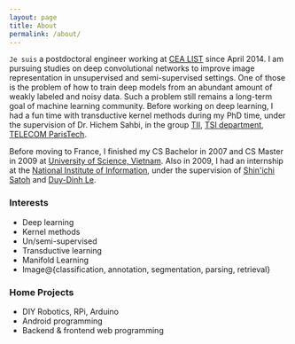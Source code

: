 ```yaml
---
layout: page
title: About
permalink: /about/
---
```


`Je suis` a postdoctoral engineer working at [CEA LIST]() since April 2014. I am pursuing studies on deep convolutional networks to improve image representation in unsupervised and semi-supervised settings. One of those is the problem of how to train deep models from an abundant amount of weakly labeled and noisy data. Such a problem still remains a long-term goal of machine learning community. Before working on deep learning, I had a fun time with transductive kernel methods during my PhD time, under the supervision of Dr. Hichem Sahbi, in the group [TII](http://perso.telecom-paristech.fr/~bloch/tii/), [TSI department](http://www.tsi.telecom-paristech.fr/), [TELECOM ParisTech](http://www.telecom-paristech.fr/).

Before moving to France, I finished my CS Bachelor in 2007 and CS Master in 2009 at [University of Science, Vietnam](http://www.hcmus.edu.vn/en/index.php). Also in 2009, I had an internship at  the [National Institute of Information](http://www.nii.ac.jp/en/), under the supervision of [Shin'ichi Satoh](http://research.nii.ac.jp/~satoh/) and [Duy-Dinh Le](http://satoh-lab.ex.nii.ac.jp/users/ledduy/).

### Interests ###
* Deep learning
* Kernel methods
* Un/semi-supervised 
* Transductive learning
* Manifold Learning
* Image@{classification, annotation, segmentation, parsing, retrieval}

### Home Projects ###
* DIY Robotics, RPi, Arduino
* Android programming
* Backend & frontend web programming
